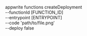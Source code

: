 appwrite functions createDeployment \
        --functionId [FUNCTION_ID] \
        --entrypoint [ENTRYPOINT] \
        --code 'path/to/file.png' \
        --deploy false
